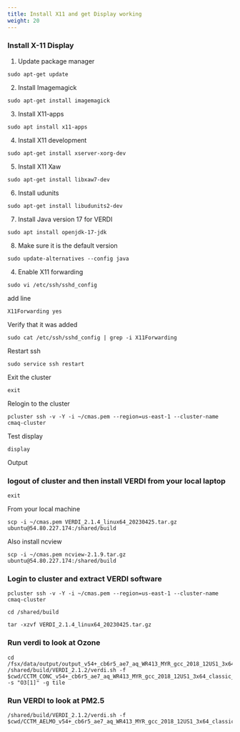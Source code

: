 ```yaml
---
title: Install X11 and get Display working
weight: 20
--- 
```


###  Install X-11 Display

1. Update package manager

`sudo apt-get update`

2. Install Imagemagick

`sudo apt-get install imagemagick`

3. Install X11-apps

`sudo apt install x11-apps`

4. Install X11 development

`sudo apt-get install xserver-xorg-dev`

5. Install X11 Xaw

`sudo apt-get install libxaw7-dev`

6. Install udunits

`sudo apt-get install libudunits2-dev`

7. Install Java version 17 for VERDI

`sudo apt install openjdk-17-jdk`

8. Make sure it is the default version

`sudo update-alternatives --config java`

4. Enable X11 forwarding

```
sudo vi /etc/ssh/sshd_config
```

add line

```
X11Forwarding yes
```

Verify that it was added

```
sudo cat /etc/ssh/sshd_config | grep -i X11Forwarding
```

Restart ssh

```
sudo service ssh restart
```

Exit the cluster

`exit`

Relogin to the cluster

`pcluster ssh -v -Y -i ~/cmas.pem --region=us-east-1 --cluster-name cmaq-cluster`

Test display

`display`

Output

### logout of cluster and then install VERDI from your local laptop

`exit`

From your local machine 

`scp -i ~/cmas.pem VERDI_2.1.4_linux64_20230425.tar.gz ubuntu@54.80.227.174:/shared/build`


Also install ncview

`scp -i ~/cmas.pem ncview-2.1.9.tar.gz ubuntu@54.80.227.174:/shared/build`


### Login to cluster and extract VERDI software

`pcluster ssh -v -Y -i ~/cmas.pem --region=us-east-1 --cluster-name cmaq-cluster`

`cd /shared/build`

`tar -xzvf VERDI_2.1.4_linux64_20230425.tar.gz`


### Run verdi to look at Ozone

```
cd /fsx/data/output/output_v54+_cb6r5_ae7_aq_WR413_MYR_gcc_2018_12US1_3x64_classic/
/shared/build/VERDI_2.1.2/verdi.sh -f $cwd/CCTM_CONC_v54+_cb6r5_ae7_aq_WR413_MYR_gcc_2018_12US1_3x64_classic_20171222.nc -s "O3[1]" -g tile
```

### Run VERDI to look at PM2.5

```
/shared/build/VERDI_2.1.2/verdi.sh -f $cwd/CCTM_AELMO_v54+_cb6r5_ae7_aq_WR413_MYR_gcc_2018_12US1_3x64_classic_20171222.nc
```



